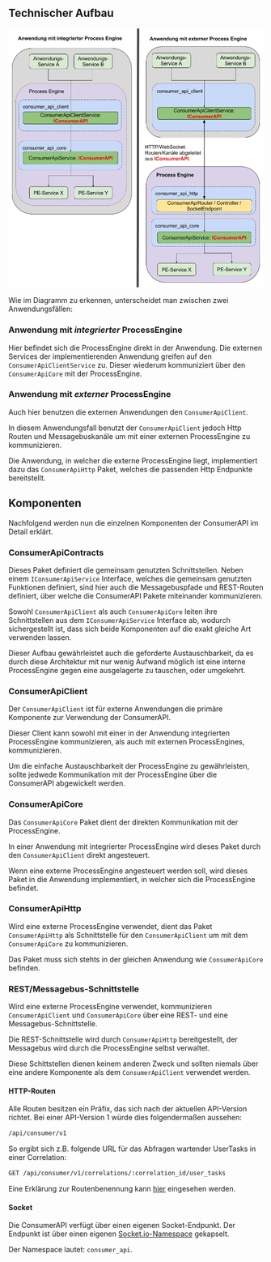 ## Technischer Aufbau

![Aufbau](./images/consumer_api_architecture.png)

Wie im Diagramm zu erkennen, unterscheidet man zwischen zwei Anwendungsfällen:

### Anwendung mit _integrierter_ ProcessEngine

Hier befindet sich die ProcessEngine direkt in der Anwendung.
Die externen Services der implementierenden Anwendung greifen auf den
`ConsumerApiClientService` zu.
Dieser wiederum kommuniziert über den `ConsumerApiCore` mit der ProcessEngine.

### Anwendung mit _externer_ ProcessEngine

Auch hier benutzen die externen Anwendungen den `ConsumerApiClient`.

In diesem Anwendungsfall benutzt der `ConsumerApiClient` jedoch Http Routen
und Messagebuskanäle um mit einer externen ProcessEngine zu kommunizieren.

Die Anwendung, in welcher die externe ProcessEngine liegt, implementiert dazu
das `ConsumerApiHttp` Paket, welches die passenden Http Endpunkte
bereitstellt.

## Komponenten

Nachfolgend werden nun die einzelnen Komponenten der ConsumerAPI
im Detail erklärt.

### ConsumerApiContracts

Dieses Paket definiert die gemeinsam genutzten Schnittstellen.
Neben einem `IConsumerApiService` Interface, welches die gemeinsam genutzten
Funktionen definiert, sind hier auch die Messagebuspfade und REST-Routen
definiert, über welche die ConsumerAPI Pakete miteinander kommunizieren.

Sowohl `ConsumerApiClient` als auch `ConsumerApiCore` leiten
ihre Schnittstellen aus dem `IConsumerApiService` Interface ab, wodurch
sichergestellt ist, dass sich beide Komponenten auf die exakt gleiche Art
verwenden lassen.

Dieser Aufbau gewährleistet auch die geforderte Austauschbarkeit, da es durch
diese Architektur mit nur wenig Aufwand möglich ist eine interne ProcessEngine
gegen eine ausgelagerte zu tauschen, oder umgekehrt.

### ConsumerApiClient

Der `ConsumerApiClient` ist für externe Anwendungen die primäre Komponente zur
Verwendung der ConsumerAPI.

Dieser Client kann sowohl mit einer in der Anwendung integrierten ProcessEngine
kommunizieren, als auch mit externen ProcessEngines, kommunizieren.

Um die einfache Austauschbarkeit der ProcessEngine zu gewährleisten, sollte
jedwede Kommunikation mit der ProcessEngine über die ConsumerAPI abgewickelt
werden.

### ConsumerApiCore

Das `ConsumerApiCore` Paket dient der direkten Kommunikation mit der
ProcessEngine.

In einer Anwendung mit integrierter ProcessEngine wird dieses Paket durch den
`ConsumerApiClient` direkt angesteuert.

Wenn eine externe ProcessEngine angesteuert werden soll, wird dieses Paket
in die Anwendung implementiert, in welcher sich die ProcessEngine befindet.

### ConsumerApiHttp

Wird eine externe ProcessEngine verwendet, dient das Paket `ConsumerApiHttp`
als Schnittstelle für den `ConsumerApiClient` um mit dem
`ConsumerApiCore` zu kommunizieren.

Das Paket muss sich stehts in der gleichen Anwendung wie `ConsumerApiCore` befinden.

### REST/Messagebus-Schnittstelle

Wird eine externe ProcessEngine verwendet, kommunizieren `ConsumerApiClient`
und `ConsumerApiCore` über eine REST- und eine Messagebus-Schnittstelle.

Die REST-Schnittstelle wird durch `ConsumerApiHttp` bereitgestellt,
der Messagebus wird durch die ProcessEngine selbst verwaltet.

Diese Schittstellen dienen keinem anderen Zweck und sollten niemals über
eine andere Komponente als dem `ConsumerApiClient` verwendet werden.

#### HTTP-Routen

Alle Routen besitzen ein Präfix, das sich nach der aktuellen
API-Version richtet.
Bei einer API-Version 1 würde dies folgendermaßen aussehen:

```REST
/api/consumer/v1
```

So ergibt sich z.B. folgende URL für das Abfragen wartender UserTasks in einer Correlation:

```REST
GET /api/consumer/v1/correlations/:correlation_id/user_tasks
```

Eine Erklärung zur Routenbenennung kann [hier](./dealing_with_events.md#auslösen-eines-prozessinstanz-events) eingesehen werden.

#### Socket

Die ConsumerAPI verfügt über einen eigenen Socket-Endpunkt. Der Endpunkt ist
über einen eigenen
[Socket.io-Namespace](https://socket.io/docs/rooms-and-namespaces/) gekapselt.

Der Namespace lautet: `consumer_api`.

